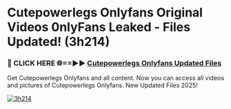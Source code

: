 # Cutepowerlegs Onlyfans Original Videos 0nlyFans Leaked - Files Updated! (3h214)

<h3>🔴 CLICK HERE 🌐==►► <a href="https://tinyurl.com/ehrbuxhb" rel="nofollow">Cutepowerlegs Onlyfans Updated Files</a></h3>

Get Cutepowerlegs Onlyfans and all content. Now you can access all videos and pictures of Cutepowerlegs Onlyfans. New Updated Files 2025!

[![3h214](https://i.imgur.com/lVYEuWS.gif)](https://tinyurl.com/ehrbuxhb)
